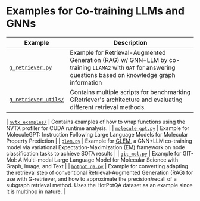 # Examples for Co-training LLMs and GNNs

| Example                                      | Description                                                                                                                                                 |
| -------------------------------------------- | ----------------------------------------------------------------------------------------------------------------------------------------------------------- |
| [`g_retriever.py`](./g_retriever.py)         | Example for Retrieval-Augmented Generation (RAG) w/ GNN+LLM by co-training `LLAMA2` with `GAT` for answering questions based on knowledge graph information |
| [`g_retriever_utils/`](./g_retriever_utils/) | Contains multiple scripts for benchmarking GRetriever's architecture and evaluating different retrieval methods.                                            |

| [`nvtx_examples/`](./nvtx_examples/)         | Contains examples of how to wrap functions using the NVTX profiler for CUDA runtime analysis.                                                                                                  |
| [`molecule_gpt.py`](./molecule_gpt.py)       | Example for MoleculeGPT: Instruction Following Large Language Models for Molecular Property Prediction                                                                                         |
| [`glem.py`](./glem.py)                       | Example for [GLEM](https://arxiv.org/abs/2210.14709), a GNN+LLM co-training model via variational Expectation-Maximization (EM) framework on node classification tasks to achieve SOTA results |
| [`git_mol.py`](./git_mol.py)                 | Example for GIT-Mol: A Multi-modal Large Language Model for Molecular Science with Graph, Image, and Text                                                                                      |
| [`hotpot_qa.py`](./hotpot_qa.py)             | Example for converting adapting the retrieval step of conventional Retrieval-Augmented Generation (RAG) for use with G-retriever, and how to approximate the precision/recall of a subgraph retrieval method. Uses the HotPotQA dataset as an example since it is multihop in nature. |
